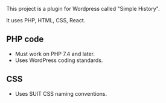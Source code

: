 This project is a plugin for Wordpress called "Simple History".

It uses PHP, HTML, CSS, React.

## PHP code

-   Must work on PHP 7.4 and later.
-   Uses WordPress coding standards.

## CSS

-   Uses SUIT CSS naming conventions.
